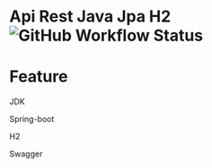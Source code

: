 # Api Rest Java Jpa H2 ![GitHub Workflow Status](https://img.shields.io/github/actions/workflow/status/alexjosesilva/api-rest-java-jpa-h2.git/maven)



# Feature
JDK

Spring-boot

H2

Swagger
